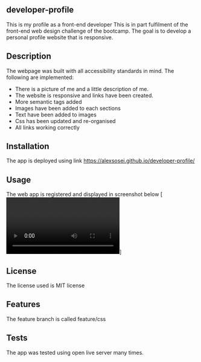 ## developer-profile
This is my profile as a front-end developer
This is in part fulfilment of the front-end web design challenge of the bootcamp. The goal is to develop a personal profile website that is responsive. 
## Description
The webpage was built with all accessibility standards in mind. The following are implemented:
- There is a picture of me and a little description of me.
- The website is responsive and links have been created.
- More semantic tags added
- Images have been added to each sections
- Text have been added to images
- Css has been updated and re-organised
- All links working correctly

## Installation
The app is deployed using link https://alexsosei.github.io/developer-profile/ 
## Usage
The web app is registered and displayed in screenshot below [![Watch the video](https://github.com/alexsosei/developer-profile/blob/main/assets/images/screenshot.mov)]
## License
The license used is MIT license
## Features
The feature branch is called feature/css
## Tests
The app was tested using open live server many times. 
